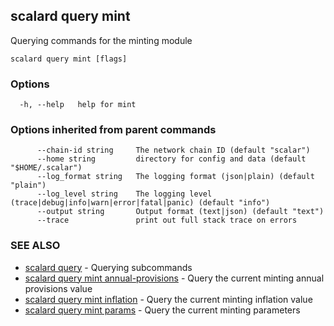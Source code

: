 ## scalard query mint

Querying commands for the minting module

```
scalard query mint [flags]
```

### Options

```
  -h, --help   help for mint
```

### Options inherited from parent commands

```
      --chain-id string     The network chain ID (default "scalar")
      --home string         directory for config and data (default "$HOME/.scalar")
      --log_format string   The logging format (json|plain) (default "plain")
      --log_level string    The logging level (trace|debug|info|warn|error|fatal|panic) (default "info")
      --output string       Output format (text|json) (default "text")
      --trace               print out full stack trace on errors
```

### SEE ALSO

- [scalard query](scalard_query.md) - Querying subcommands
- [scalard query mint annual-provisions](scalard_query_mint_annual-provisions.md) - Query the current minting annual provisions value
- [scalard query mint inflation](scalard_query_mint_inflation.md) - Query the current minting inflation value
- [scalard query mint params](scalard_query_mint_params.md) - Query the current minting parameters
